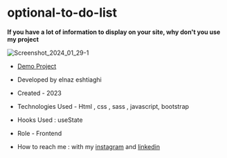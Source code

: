 # optional-to-do-list

**If you have a lot of information to display on your site, why don't you use my project**

![Screenshot_2024_01_29-1](https://github.com/elnaz-eshtiaghi/optional-to-do-list/assets/146030206/51b34e25-373a-4a0d-93f9-0ab25e40c913)

- [Demo Project](https://elnaz-eshtiaghi.github.io/optional-to-do-list/)

- Developed by elnaz eshtiaghi

- Created - 2023

- Technologies Used - Html , css , sass , javascript, bootstrap

- Hooks Used : useState 

- Role - Frontend

- How to reach me : with my [instagram](https://www.instagram.com/elnaz_eshtiaghi) and [linkedin](https://www.linkedin.com/in/elnaz-eshtiaghi-936832290/)
